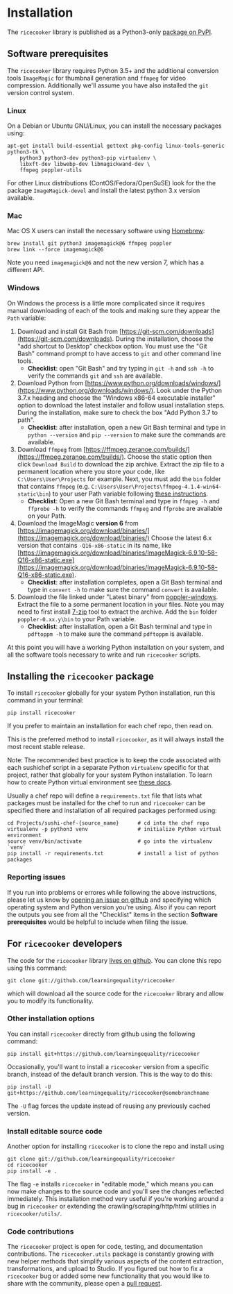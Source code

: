 Installation
============
The `ricecooker` library is published as a Python3-only [package on PyPI](https://pypi.python.org/pypi/ricecooker).


Software prerequisites
----------------------
The `ricecooker` library requires Python 3.5+ and the additional conversion tools
`ImageMagic` for thumbnail generation and `ffmpeg` for video compression.
Additionally we'll assume you have also installed the `git` version control system.


### Linux
On a Debian or Ubuntu GNU/Linux, you can install the necessary packages using:

    apt-get install build-essential gettext pkg-config linux-tools-generic python3-tk \
        python3 python3-dev python3-pip virtualenv \
        libxft-dev libwebp-dev libmagickwand-dev \
        ffmpeg poppler-utils

For other Linux distributions (ContOS/Fedora/OpenSuSE) look for the the package
`ImageMagick-devel` and install the latest python 3.x version available.


### Mac
Mac OS X users can install the necessary software using [Homebrew](https://brew.sh/):

    brew install git python3 imagemagick@6 ffmpeg poppler
    brew link --force imagemagick@6

Note you need `imagemagick@6` and not the new version 7, which has a different API.


### Windows
On Windows the process is a little more complicated since it requires manual
downloading of each of the tools and making sure they appear the `Path` variable:

1. Download and install Git Bash from [https://git-scm.com/downloads](https://git-scm.com/downloads).
   During the installation, choose the "add shortcut to Desktop" checkbox option.
   You must use the "Git Bash" command prompt to have access to `git` and other
   command line tools.
     - **Checklist**: open "Git Bash" and try typing in `git -h` and `ssh -h` to verify the
       commands `git` and `ssh` are available.
2. Download Python from [https://www.python.org/downloads/windows/](https://www.python.org/downloads/windows/).
   Look under the Python 3.7.x heading and choose the "Windows x86-64 executable installer"
   option to download the latest installer and follow usual installation steps.
   During the installation, make sure to check the box "Add Python 3.7 to path".
     - **Checklist**: after installation, open a new Git Bash terminal and type in
       `python --version` and `pip --version` to make sure the commands are available.
3. Download `ffmpeg` from [https://ffmpeg.zeranoe.com/builds/](https://ffmpeg.zeranoe.com/builds/).
   Choose the static option then click `Download Build` to download the zip archive.
   Extract the zip file to a permanent location where you store your code,
   like `C:\Users\User\Projects` for example. Next, you must add the `bin` folder
   that contains `ffmpeg` (e.g. `C:\Users\User\Projects\ffmpeg-4.1.4-win64-static\bin`)
   to your user Path variable following [these instructions](https://www.computerhope.com/issues/ch000549.htm).
     - **Checklist**: Open a new Git Bash terminal and type in `ffmpeg -h` and `ffprobe -h`
       to verify the commands `ffmpeg` and `ffprobe` are available on your Path.
4. Download the ImageMagic **version 6** from [https://imagemagick.org/download/binaries/](https://imagemagick.org/download/binaries/)
   Choose the latest 6.x version that contains `-Q16-x86-static` in its name,
   like [https://imagemagick.org/download/binaries/ImageMagick-6.9.10-58-Q16-x86-static.exe](https://imagemagick.org/download/binaries/ImageMagick-6.9.10-58-Q16-x86-static.exe).
     - **Checklist**: after installation completes, open a Git Bash terminal and
       type in `convert -h` to make sure the command `convert` is available.
5. Download the file linked under "Latest binary" from [poppler-windows](http://blog.alivate.com.au/poppler-windows/).
   Extract the file to a some permanent location in your files. Note you may need
   to first install [7-zip](https://www.7-zip.org/) tool to extract the archive.
   Add the `bin` folder `poppler-0.xx.y\bin` to your Path variable.
     - **Checklist**: after installation, open a Git Bash terminal and type in
       `pdftoppm -h` to make sure the command `pdftoppm` is available.

At this point you will have a working Python installation on your system, and
all the software tools necessary to write and run `ricecooker` scripts.



Installing the `ricecooker` package
-----------------------------------
To install `ricecooker` globally for your system Python installation, run this command in your terminal:

    pip install ricecooker

If you prefer to maintain an installation for each chef repo, then read on.

This is the preferred method to install `ricecooker`, as it will always install
the most recent stable release. 

Note: The recommended best practice is to keep the code associated with each
sushichef script in a separate Python `virtualenv` specific for that project,
rather that globally for your system Python installation. To learn how to create
Python virtual environment see [these docs](https://virtualenv.pypa.io/en/stable/userguide/).

Usually a chef repo will define a `requirements.txt` file that lists what packages
must be installed for the chef to run and `ricecooker` can be specified there
and installation of all required packages performed using:

    cd Projects/sushi-chef-{source_name}      # cd into the chef repo
    virtualenv -p python3 venv                # initialize Python virtual environment
    source venv/bin/activate                  # go into the virtualenv `venv`
    pip install -r requirements.txt           # install a list of python packages



### Reporting issues
If you run into problems or errores while following the above instructions,
please let us know by [opening an issue on github](https://github.com/learningequality/ricecooker/issues)
and specifying which operating system and Python version you're using.
Also if you can report the outputs you see from all the "Checklist" items in 
the section **Software prerequisites** would be helpful to include when filing the issue.










For `ricecooker` developers
---------------------------
The code for the `ricecooker` library [lives on github](https://github.com/learningequality/ricecooker).
You can clone this repo using this command:

    git clone git://github.com/learningequality/ricecooker

which will download all the source code for the `ricecooker` library and allow
you to modify its functionality.



### Other installation options

You can install `ricecooker` directly from github using the following command:

    pip install git+https://github.com/learningequality/ricecooker

Occasionally, you'll want to install a `ricecooker` version from a specific branch,
instead of the default branch version. This is the way to do this:

    pip install -U git+https://github.com/learningequality/ricecooker@somebranchname

The `-U` flag forces the update instead of reusing any previously cached version.


### Install editable source code
Another option for installing `ricecooker` is to clone the repo and install using

    git clone git://github.com/learningequality/ricecooker
    cd ricecooker
    pip install -e .

The flag `-e` installs `ricecooker` in "editable mode," which means you can now
make changes to the source code and you'll see the changes reflected immediately.
This installation method very useful if you're working around a bug in `ricecooker`
or extending the crawling/scraping/http/html utilities in `ricecooker/utils/`.


### Code contributions
The `ricecooker` project is open for code, testing, and documentation contributions.
The `ricecooker.utils` package is constantly growing with new helper methods that
simplify various aspects of the content extraction, transformations, and upload to Studio.
If you figured out how to fix a `ricecooker` bug or added some new functionality
that you would like to share with the community, please open a
[pull request](https://github.com/learningequality/ricecooker/pulls).


